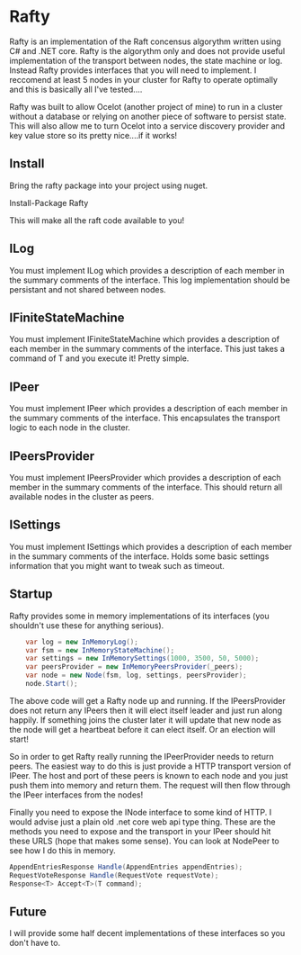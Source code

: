 # Rafty

Rafty is an implementation of the Raft concensus algorythm written using C# and .NET core. Rafty is the algorythm only and does not provide useful implementation of the transport between nodes, the state machine or log. Instead Rafty provides interfaces that you will need to implement. I reccomend at least 5 nodes in your cluster for Rafty to operate optimally and this is basically all I've tested....

Rafty was built to allow Ocelot (another project of mine) to run in a cluster without a database or relying on another piece of software to persist state. This will also allow me to turn Ocelot into a service discovery provider and key value store so its pretty nice....if it works!

## Install

Bring the rafty package into your project using nuget.

Install-Package Rafty

This will make all the raft code available to you!

## ILog

You must implement ILog which provides a description of each member in the summary comments of the interface. This log implementation should be persistant and not shared between nodes.

## IFiniteStateMachine

You must implement IFiniteStateMachine which provides a description of each member in the summary comments of the interface. This just takes a command of T and you execute it! Pretty simple.

## IPeer

You must implement IPeer which provides a description of each member in the summary comments of the interface. This encapsulates the transport logic to each node in the cluster.

## IPeersProvider

You must implement IPeersProvider which provides a description of each member in the summary comments of the interface. This should return all available nodes in the cluster as peers.

## ISettings

You must implement ISettings which provides a description of each member in the summary comments of the interface. Holds some basic settings information that you might want to tweak such as timeout.

## Startup

Rafty provides some in memory implementations of its interfaces (you shouldn't use these for anything serious).

```csharp
    var log = new InMemoryLog();
    var fsm = new InMemoryStateMachine();
    var settings = new InMemorySettings(1000, 3500, 50, 5000);
    var peersProvider = new InMemoryPeersProvider(_peers);
    var node = new Node(fsm, log, settings, peersProvider);
    node.Start();
```

The above code will get a Rafty node up and running. If the IPeersProvider does not return any IPeers then it will elect itself leader and just run along happily. If something joins the cluster later it will update that new node as the node will get a heartbeat before it can elect itself. Or an election will start!

So in order to get Rafty really running the IPeerProvider needs to return peers. The easiest way to do this is just provide a HTTP transport version of IPeer. The host and port of these peers is known to each node and you just push them into memory and return them. The request will then flow through the IPeer interfaces from the nodes!

Finally you need to expose the INode interface to some kind of HTTP. I would advise just a plain old .net core web api type thing. These are the methods you need to expose and the transport in your IPeer should hit these URLS (hope that makes some sense). You can look at NodePeer to see how I do this in memory.

```csharp
AppendEntriesResponse Handle(AppendEntries appendEntries);
RequestVoteResponse Handle(RequestVote requestVote);
Response<T> Accept<T>(T command);
```

## Future

I will provide some half decent implementations of these interfaces so you don't have to.